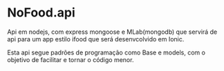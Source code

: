 # NoFood.api
Api em nodejs, com express mongoose e MLab(mongodb) que servirá de api para um app estilo ifood que será desenvcolvido em Ionic.

Esta api segue padrões de programação como Base e models, com o objetivo de facilitar e tornar o código menor.

